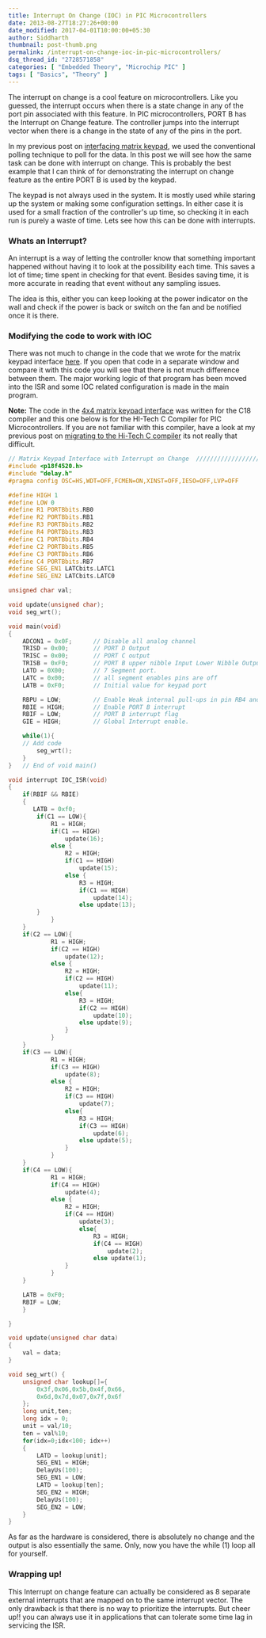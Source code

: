 ```yaml
---
title: Interrupt On Change (IOC) in PIC Microcontrollers
date: 2013-08-27T18:27:26+00:00
date_modified: 2017-04-01T10:00:00+05:30
author: Siddharth
thumbnail: post-thumb.png
permalink: /interrupt-on-change-ioc-in-pic-microcontrollers/
dsq_thread_id: "2728571858"
categories: [ "Embedded Theory", "Microchip PIC" ]
tags: [ "Basics", "Theory" ]
---
```


The interrupt on change is a cool feature on microcontrollers. Like you guessed, the interrupt occurs when there is a state change in any of the port pin associated with this feature. In PIC microcontrollers, PORT B  has the Interrupt on Change feature. The controller jumps into the interrupt vector when there is a change in the state of any of the pins in the port.

In my previous post on [interfacing matrix keypad](/interface-4x4-matrix-keypad-with-microcontroller/), we used the conventional polling technique to poll for the data. In this post we will see how the same task can be done with interrupt on change. This is probably the best example that I can think of for demonstrating the interrupt on change feature as the entire PORT B is used by the keypad.

The keypad is not always used in the system. It is mostly used while staring up the system or making some configuration settings. In either case it is used for a small fraction of the controller's up time, so checking it in each run is purely a waste of time. Lets see how this can be done with interrupts.

### Whats an Interrupt?

An interrupt is a way of letting the controller know that something important happened without having it to look at the possibility each time. This saves a lot of time; time spent in checking for that event. Besides saving time, it is more accurate in reading that event without any sampling issues.

The idea is this, either you can keep looking at the power indicator on the wall and check if the power is back or switch on the fan and be notified once it is there.

### Modifying the code to work with IOC

There was not much to change in the code that we wrote for the matrix keypad interface [here](/interface-4x4-matrix-keypad-with-microcontroller/). If you open that code in a separate window and compare it with this code you will see that there is not much difference between them. The major working logic of that program has been moved into the ISR and some IOC related configuration is made in the main program.

**Note:** The code in the [4x4 matrix keypad interface](/interface-4x4-matrix-keypad-with-microcontroller/) was written for the C18 compiler and this one below is for the HI-Tech C Compiler for PIC Microcontrollers. If you are not familiar with this compiler, have a look at my previous post on [migrating to the Hi-Tech C compiler](/migrating-to-hi-tech-c-compiler-from-the-microchip-c18-compiler/) its not really that difficult.

``` c
// Matrix Keypad Interface with Interrupt on Change  /////////////////////////
#include <p18f4520.h>
#include "delay.h"
#pragma config OSC=HS,WDT=OFF,FCMEN=ON,XINST=OFF,IESO=OFF,LVP=OFF

#define HIGH 1
#define LOW 0
#define R1 PORTBbits.RB0
#define R2 PORTBbits.RB1
#define R3 PORTBbits.RB2
#define R4 PORTBbits.RB3
#define C1 PORTBbits.RB4
#define C2 PORTBbits.RB5
#define C3 PORTBbits.RB6
#define C4 PORTBbits.RB7
#define SEG_EN1 LATCbits.LATC1
#define SEG_EN2 LATCbits.LATC0

unsigned char val;

void update(unsigned char);
void seg_wrt();

void main(void)
{
    ADCON1 = 0x0F;      // Disable all analog channel
    TRISD = 0x00;       // PORT D Output
    TRISC = 0x00;       // PORT C output
    TRISB = 0xF0;       // PORT B upper nibble Input Lower Nibble Output
    LATD = 0X00;        // 7 Segment port.
    LATC = 0x00;        // all segment enables pins are off
    LATB = 0xF0;        // Initial value for keypad port

    RBPU = LOW;         // Enable Weak internal pull-ups in pin RB4 and RB5
    RBIE = HIGH;        // Enable PORT B interrupt
    RBIF = LOW;         // PORT B interrupt flag
    GIE = HIGH;         // Global Interrupt enable.

    while(1){
	// Add code
        seg_wrt();
    }
}	// End of void main()

void interrupt IOC_ISR(void)
{
    if(RBIF && RBIE)
    {
	   LATB = 0xf0;
        if(C1 == LOW){
            R1 = HIGH;
            if(C1 == HIGH)
                update(16);
            else {
                R2 = HIGH;
                if(C1 == HIGH)
                    update(15);
                else {
                    R3 = HIGH;
                    if(C1 == HIGH)
                        update(14);
                    else update(13);
		}
            }
	}
	if(C2 == LOW){
            R1 = HIGH;
            if(C2 == HIGH)
            	update(12);
            else {
            	R2 = HIGH;
            	if(C2 == HIGH)
                    update(11);
                else{
                    R3 = HIGH;
                    if(C2 == HIGH)
                        update(10);
                    else update(9);
            	}
            }
	}
	if(C3 == LOW){
            R1 = HIGH;
            if(C3 == HIGH)
            	update(8);
            else {
            	R2 = HIGH;
            	if(C3 == HIGH)
                    update(7);
              	else{
                    R3 = HIGH;
                    if(C3 == HIGH)
                        update(6);
                    else update(5);
            	}
            }
	}
	if(C4 == LOW){
            R1 = HIGH;
            if(C4 == HIGH)
            	update(4);
            else {
            	R2 = HIGH;
            	if(C4 == HIGH)
                    update(3);
                    else{
                    	R3 = HIGH;
                    	if(C4 == HIGH)
                            update(2);
                        else update(1);
            	}
            }
	}

	LATB = 0xF0;
	RBIF = LOW;
    }

}

void update(unsigned char data)
{
    val = data;
}

void seg_wrt() {
    unsigned char lookup[]={
        0x3f,0x06,0x5b,0x4f,0x66,
        0x6d,0x7d,0x07,0x7f,0x6f
    };
    long unit,ten;
    long idx = 0;
    unit = val/10;
    ten = val%10;
    for(idx=0;idx<100; idx++)
    {
    	LATD = lookup[unit];
    	SEG_EN1 = HIGH;
    	DelayUs(100);
    	SEG_EN1 = LOW;
    	LATD = lookup[ten];
    	SEG_EN2 = HIGH;
    	DelayUs(100);
    	SEG_EN2 = LOW;
    }
}
```

As far as the hardware is considered, there is absolutely no change and the output is also essentially the same. Only, now you have the while (1) loop all for yourself.

### Wrapping up!

This Interrupt on change feature can actually be considered as 8 separate external interrupts that are mapped on to the same interrupt vector. The only drawback is that there is no way to prioritize the interrupts. But cheer up!! you can always use it in applications that can tolerate some time lag in servicing the ISR.
